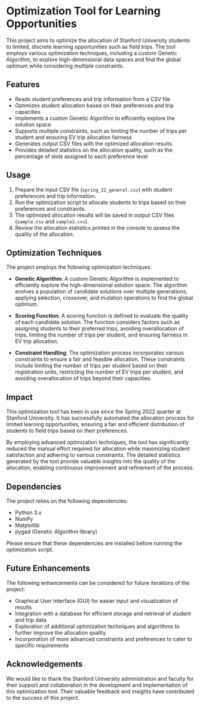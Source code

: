 # Optimization Tool for Learning Opportunities

This project aims to optimize the allocation of Stanford University students to limited, discrete learning opportunities such as field trips. The tool employs various optimization techniques, including a custom Genetic Algorithm, to explore high-dimensional data spaces and find the global optimum while considering multiple constraints.

## Features

- Reads student preferences and trip information from a CSV file
- Optimizes student allocation based on their preferences and trip capacities
- Implements a custom Genetic Algorithm to efficiently explore the solution space
- Supports multiple constraints, such as limiting the number of trips per student and ensuring EV trip allocation fairness
- Generates output CSV files with the optimized allocation results
- Provides detailed statistics on the allocation quality, such as the percentage of slots assigned to each preference level

## Usage

1. Prepare the input CSV file (`spring_22_general.csv`) with student preferences and trip information.
2. Run the optimization script to allocate students to trips based on their preferences and constraints.
3. The optimized allocation results will be saved in output CSV files (`sample.csv` and `sample3.csv`).
4. Review the allocation statistics printed in the console to assess the quality of the allocation.

## Optimization Techniques

The project employs the following optimization techniques:

- **Genetic Algorithm**: A custom Genetic Algorithm is implemented to efficiently explore the high-dimensional solution space. The algorithm evolves a population of candidate solutions over multiple generations, applying selection, crossover, and mutation operations to find the global optimum.

- **Scoring Function**: A scoring function is defined to evaluate the quality of each candidate solution. The function considers factors such as assigning students to their preferred trips, avoiding overallocation of trips, limiting the number of trips per student, and ensuring fairness in EV trip allocation.

- **Constraint Handling**: The optimization process incorporates various constraints to ensure a fair and feasible allocation. These constraints include limiting the number of trips per student based on their registration units, restricting the number of EV trips per student, and avoiding overallocation of trips beyond their capacities.

## Impact

This optimization tool has been in use since the Spring 2022 quarter at Stanford University. It has successfully automated the allocation process for limited learning opportunities, ensuring a fair and efficient distribution of students to field trips based on their preferences.

By employing advanced optimization techniques, the tool has significantly reduced the manual effort required for allocation while maximizing student satisfaction and adhering to various constraints. The detailed statistics generated by the tool provide valuable insights into the quality of the allocation, enabling continuous improvement and refinement of the process.

## Dependencies

The project relies on the following dependencies:

- Python 3.x
- NumPy
- Matplotlib
- pygad (Genetic Algorithm library)

Please ensure that these dependencies are installed before running the optimization script.

## Future Enhancements

The following enhancements can be considered for future iterations of the project:

- Graphical User Interface (GUI) for easier input and visualization of results
- Integration with a database for efficient storage and retrieval of student and trip data
- Exploration of additional optimization techniques and algorithms to further improve the allocation quality
- Incorporation of more advanced constraints and preferences to cater to specific requirements

## Acknowledgements

We would like to thank the Stanford University administration and faculty for their support and collaboration in the development and implementation of this optimization tool. Their valuable feedback and insights have contributed to the success of this project.
